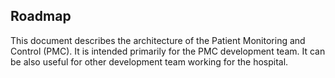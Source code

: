## Roadmap

This document describes the architecture of the Patient Monitoring and Control (PMC).
It is intended primarily for the PMC development team.
It can be also useful for other development team working for the hospital.